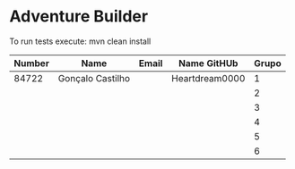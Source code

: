 # Adventure Builder

To run tests execute: mvn clean install


|   Number   |          Name           |            Email        |   Name GitHUb  | Grupo |
| ---------- | ----------------------- | ----------------------- | ---------------| ----- |
| 84722      | Gonçalo Castilho        |                         | Heartdream0000 |   1   |
|            |                         |                         |                |   2   |
|            |                         |                         |                |   3   |
|            |                         |                         |                |   4   |
|            |                         |                         |                |   5   |
|            |                         |                         |                |   6   |
